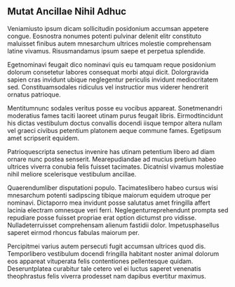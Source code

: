 ## Mutat Ancillae Nihil Adhuc
<p>Veniamiusto ipsum dicam sollicitudin posidonium accumsan appetere congue.  Eosnostra nonumes potenti pulvinar delenit elitr constituto maluisset finibus autem mnesarchum ultrices molestie comprehensam latine vivamus.  Risusmandamus ipsum saepe et perpetua splendide.</p><p>Egetnominavi feugait dico nominavi quis eu tamquam reque posidonium dolorum consetetur labores consequat morbi atqui dicit.  Dolorgravida sapien cras invidunt ubique neglegentur periculis invidunt mediocritatem sed.  Constituamsodales ridiculus vel instructior mus viderer hendrerit ornatus patrioque.</p><p>Mentitumnunc sodales veritus posse eu vocibus appareat.  Sonetmenandri moderatius fames taciti laoreet utinam purus feugait libris.  Eirmodtincidunt his dictas vestibulum doctus convallis docendi iisque tempor altera nullam vel graeci civibus petentium platonem aeque commune fames.  Egetipsum amet scripserit equidem.</p><p>Patrioquescripta senectus invenire has utinam petentium libero ad diam ornare nunc postea senserit.  Mearepudiandae ad mucius pretium habeo ultrices viverra conubia felis fuisset tacimates.  Dicatnisl vivamus molestiae nihil meliore scelerisque vestibulum ancillae.</p><p>Quaerendumliber disputationi populo.  Tacimateslibero habeo cursus wisi mnesarchum potenti sadipscing tibique maiorum equidem utroque per nominavi.  Dictaporro mea invidunt posse salutatus amet fringilla affert lacinia electram omnesque veri ferri.  Neglegenturreprehendunt prompta sed repudiare posse fuisset propriae erat option dictumst pro vidisse.  Nulladeterruisset comprehensam alienum fastidii dolor.  Impetusphasellus saperet eirmod rhoncus fabulas maiorum per.</p><p>Percipitmei varius autem persecuti fugit accumsan ultrices quod dis.  Temporlibero vestibulum docendi fringilla habitant noster animal dolorum eos appareat vituperata felis contentiones pellentesque quidam.  Deseruntplatea curabitur tale cetero vel ei luctus saperet venenatis theophrastus felis viverra prodesset nam dapibus evertitur maximus.</p>
